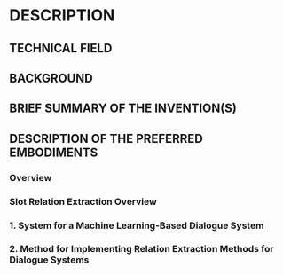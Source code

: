 # DESCRIPTION

## TECHNICAL FIELD

## BACKGROUND

## BRIEF SUMMARY OF THE INVENTION(S)

## DESCRIPTION OF THE PREFERRED EMBODIMENTS

### Overview

### Slot Relation Extraction Overview

### 1. System for a Machine Learning-Based Dialogue System

### 2. Method for Implementing Relation Extraction Methods for Dialogue Systems

